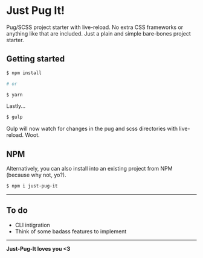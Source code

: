 # Just Pug It!
Pug/SCSS project starter with live-reload. No extra CSS frameworks or anything like that are included. Just a plain and simple bare-bones project starter.

## Getting started

```sh
$ npm install

# or

$ yarn
```
Lastly...
```sh
$ gulp
```

Gulp will now watch for changes in the pug and scss directories with live-reload. Woot.

## NPM

Alternatively, you can also install into an existing project from NPM (because why not, yo?).

```sh
$ npm i just-pug-it
```

---

## To do

- CLI intigration
- Think of some badass features to implement

---

**Just-Pug-It loves you <3**
